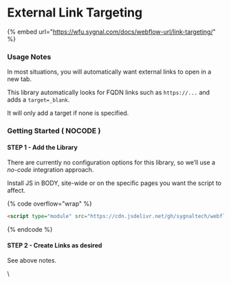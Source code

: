 # External Link Targeting

{% embed url="https://wfu.sygnal.com/docs/webflow-url/link-targeting/" %}

### Usage Notes <a href="#usage-notes" id="usage-notes"></a>

In most situations, you will automatically want external links to open in a new tab.

This library automatically looks for FQDN links such as `https://...` and adds a `target=_blank`.

It will only add a target if none is specified.

### Getting Started ( NOCODE ) <a href="#getting-started-nocode" id="getting-started-nocode"></a>

#### STEP 1 - Add the Library <a href="#step-1---add-the-library" id="step-1---add-the-library"></a>

There are currently no configuration options for this library, so we’ll use a _no-code_ integration approach.

Install JS in BODY, site-wide or on the specific pages you want the script to affect.

{% code overflow="wrap" %}
```html
<script type="module" src="https://cdn.jsdelivr.net/gh/sygnaltech/webflow-util@4.11/src/nocode/webflow-url.min.js"></script>
```
{% endcode %}

#### STEP 2 - Create Links as desired <a href="#step-2---create-links-as-desired" id="step-2---create-links-as-desired"></a>

See above notes.

\
